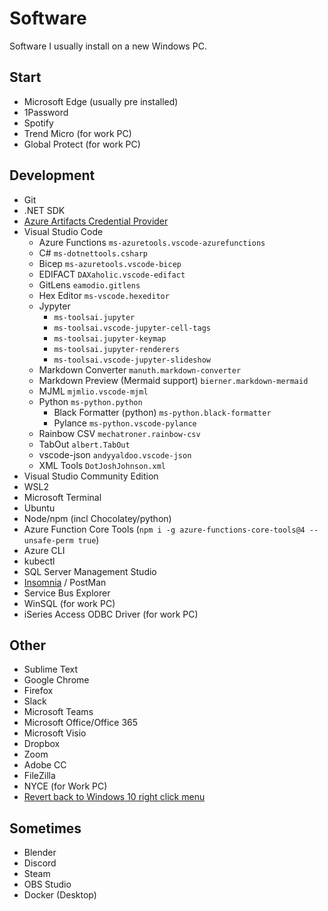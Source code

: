 # Software

Software I usually install on a new Windows PC.

## Start

- Microsoft Edge (usually pre installed)
- 1Password
- Spotify
- Trend Micro (for work PC)
- Global Protect (for work PC)

## Development

- Git
- .NET SDK
- [Azure Artifacts Credential Provider](https://github.com/microsoft/artifacts-credprovider)
- Visual Studio Code
  - Azure Functions `ms-azuretools.vscode-azurefunctions`
  - C# `ms-dotnettools.csharp`
  - Bicep `ms-azuretools.vscode-bicep`
  - EDIFACT `DAXaholic.vscode-edifact`
  - GitLens `eamodio.gitlens`
  - Hex Editor `ms-vscode.hexeditor`
  - Jypyter
    - `ms-toolsai.jupyter`
    - `ms-toolsai.vscode-jupyter-cell-tags`
    - `ms-toolsai.jupyter-keymap`
    - `ms-toolsai.jupyter-renderers`
    - `ms-toolsai.vscode-jupyter-slideshow`
  - Markdown Converter `manuth.markdown-converter`
  - Markdown Preview (Mermaid support) `bierner.markdown-mermaid`
  - MJML `mjmlio.vscode-mjml`
  - Python `ms-python.python`
    - Black Formatter (python) `ms-python.black-formatter`
    - Pylance `ms-python.vscode-pylance`
  - Rainbow CSV `mechatroner.rainbow-csv`
  - TabOut `albert.TabOut`
  - vscode-json `andyyaldoo.vscode-json`
  - XML Tools `DotJoshJohnson.xml`
- Visual Studio Community Edition
- WSL2
- Microsoft Terminal
- Ubuntu
- Node/npm (incl Chocolatey/python)
- Azure Function Core Tools (`npm i -g azure-functions-core-tools@4 --unsafe-perm true`)
- Azure CLI
- kubectl
- SQL Server Management Studio
- [Insomnia](https://insomnia.rest/) / PostMan
- Service Bus Explorer
- WinSQL (for work PC)
- iSeries Access ODBC Driver (for work PC)

## Other

- Sublime Text
- Google Chrome
- Firefox
- Slack
- Microsoft Teams
- Microsoft Office/Office 365
- Microsoft Visio
- Dropbox
- Zoom
- Adobe CC
- FileZilla
- NYCE (for Work PC)
- [Revert back to Windows 10 right click menu](https://answers.microsoft.com/en-us/windows/forum/all/problems-reverting-back-to-the-windows-10-file/488858e1-8de1-499e-8fd4-51357f716ca8)

## Sometimes

- Blender
- Discord
- Steam
- OBS Studio
- Docker (Desktop)
